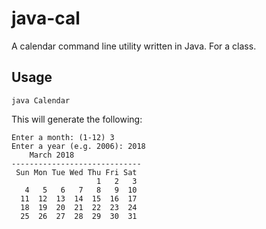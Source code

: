# java-cal
A calendar command line utility written in Java. For a class.


## Usage

```
java Calendar
```

This will generate the following:  
```
Enter a month: (1-12) 3
Enter a year (e.g. 2006): 2018
	March 2018
-----------------------------
 Sun Mon Tue Wed Thu Fri Sat
                   1   2   3
   4   5   6   7   8   9  10
  11  12  13  14  15  16  17
  18  19  20  21  22  23  24
  25  26  27  28  29  30  31

```
